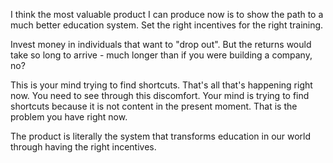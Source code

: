 I think the most valuable product I can produce now is to show the path to a much better education system. Set the right incentives for the right training.

Invest money in individuals that want to "drop out". But the returns would take so long to arrive - much longer than if you were building a company, no?

This is your mind trying to find shortcuts. That's all that's happening right now. You need to see through this discomfort. Your mind is trying to find shortcuts because it is not content in the present moment. That is the problem you have right now.

The product is literally the system that transforms education in our world through having the right incentives.